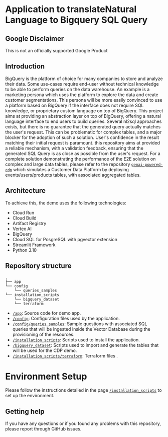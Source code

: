 # Application to translateNatural Language to Bigquery SQL Query

## Google Disclaimer

This is not an officially supported Google Product

## Introduction

BigQuery is the platform of choice for many companies to store and analyze their data. Some use-cases require end-user without technical knowledge to be able to perform queries on the data warehouse. An example is a marketing persona which uses the platform to explore the data and create customer segmentations. This persona will be more easily convinced to use a platform based on BigQuery if the interface does not require SQL knowledge, or proprietary custom language on top of BigQuery.
This project aims at providing an abstraction layer on top of BigQuery, offering a natural language interface to end users to build queries.
Several nl2sql approaches exists, but there is no guarantee that the generated query actually matches the user's request. This can be problematic for complex tables, and a major blocker for the adoption of such a solution. User's confidence in the result matching their initial request is paramount.
this repository aims at provided a reliable mechanism, with a validation feedback, ensuring that the generated SQL Query is as close as possible from the user's request.
For a complete solution demonstrating the performance of the E2E solution on complex and large data tables, please refer to the repository [`genai-powered-cdp`](https://github.com/fabloc/genai-powered-cdp) which simulates a Customer Data Platform by deploying events/users/products tables, with associated aggregated tables.


## Architecture

To achieve this, the demo uses the following technologies:
- Cloud Run
- Cloud Build
- Artifact Registry
- Vertex AI
- BigQuery
- Cloud SQL for PosgreSQL with pgvector extension
- Streamlit Framework
- Python 3.10


## Repository structure

```
.
├── app
└── config
    └── queries_samples
└── installation_scripts
    └── bigquery_dataset
    └── terraform
```

- [`/app`](/app): Source code for demo app.  
- [`/config`](/config): Configuration files used by the application.
- [`/config/queries_samples`](/config/queries_samples): Sample questions with associated SQL queries that will be ingested inside the Vector Database during the provisioning of the resources.
- [`/installation_scripts`](/installation_scripts): Scripts used to install the application.
- [`/bigquery_dataset`](/installation_scripts/bigquery_dataset): Scripts used to import and generate the tables that will be used for the CDP demo.
- [`/installation_scripts/terraform`](/installation_scripts/terraform): Terraform files .


# Environment Setup

Please follow the instructions detailed in the page [`/installation_scripts`](/installation_scripts) to set up the environment.


## Getting help

If you have any questions or if you found any problems with this repository, please report through GitHub issues.
